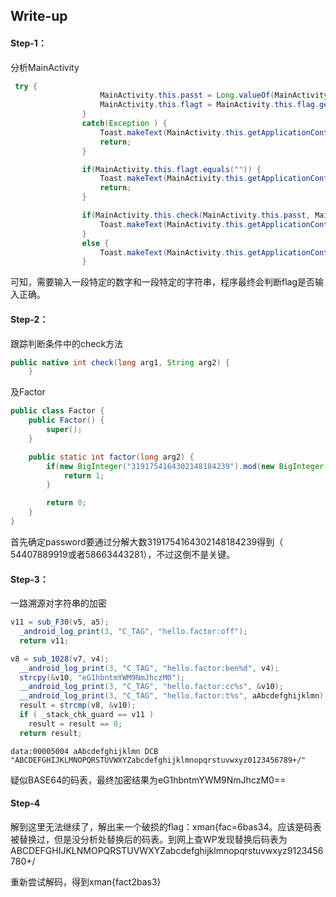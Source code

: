 ## Write-up

#### Step-1：

分析MainActivity

```java
 try {
                    MainActivity.this.passt = Long.valueOf(MainActivity.this.pass.getText().toString()).longValue();
                    MainActivity.this.flagt = MainActivity.this.flag.getText().toString();
                }
                catch(Exception ) {
                    Toast.makeText(MainActivity.this.getApplicationContext(), "Input password as number & flag as string", 0).show();
                    return;
                }

                if(MainActivity.this.flagt.equals("")) {
                    Toast.makeText(MainActivity.this.getApplicationContext(), "No empty", 0).show();
                    return;
                }

                if(MainActivity.this.check(MainActivity.this.passt, MainActivity.this.flagt) == 1) {
                    Toast.makeText(MainActivity.this.getApplicationContext(), "flag right!", 0).show();
                }
                else {
                    Toast.makeText(MainActivity.this.getApplicationContext(), "flag wrong!", 0).show();
                }
```

可知，需要输入一段特定的数字和一段特定的字符串，程序最终会判断flag是否输入正确。

#### Step-2：

跟踪判断条件中的check方法

```java
public native int check(long arg1, String arg2) {
    }
```

及Factor

```java
public class Factor {
    public Factor() {
        super();
    }

    public static int factor(long arg2) {
        if(new BigInteger("3191754164302148184239").mod(new BigInteger(String.valueOf(arg2))).toString().equals("0")) {
            return 1;
        }

        return 0;
    }
}
```

首先确定password要通过分解大数3191754164302148184239得到（ 54407889919或者58663443281），不过这倒不是关键。

#### Step-3：

一路溯源对字符串的加密

```java
v11 = sub_F30(v5, a5);
  _android_log_print(3, "C_TAG", "hello.factor:off");
  return v11;
```

```java
v8 = sub_1028(v7, v4);
  __android_log_print(3, "C_TAG", "hello.factor:ben%d", v4);
  strcpy(&v10, "eG1hbntmYWM9NmJhczM0");
  __android_log_print(3, "C_TAG", "hello.factor:cc%s", &v10);
  __android_log_print(3, "C_TAG", "hello.factor:t%s", aAbcdefghijklmn);
  result = strcmp(v8, &v10);
  if ( _stack_chk_guard == v11 )
    result = result == 0;
  return result;
```

```
data:00005004 aAbcdefghijklmn DCB "ABCDEFGHIJKLMNOPQRSTUVWXYZabcdefghijklmnopqrstuvwxyz0123456789+/"
```

疑似BASE64的码表，最终加密结果为eG1hbntmYWM9NmJhczM0==

#### Step-4

解到这里无法继续了，解出来一个破损的flag：xman{fac=6bas34。应该是码表被替换过，但是没分析处替换后的码表。到网上查WP发现替换后码表为ABCDEFGHIJKLNMOPQRSTUVWXYZabcdefghijklmnopqrstuvwxyz9123456780+/

重新尝试解码，得到xman{fact2bas3}